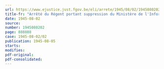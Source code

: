 ```yaml
---
url: https://www.ejustice.just.fgov.be/eli/arrete/1945/08/02/1945080202/justel
title-fr: "Arrêté du Régent portant suppression du Ministère de l'Information"
date: 1945-08-02
source:
number: 1945080202
page: 888888
case: 1945-08-02/02
publication: 1945-08-05
starts:
modifies:
pdf-original:
pdf-consolidated:
---
```


